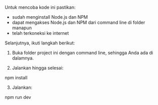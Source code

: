 Untuk mencoba kode ini pastikan:
- sudah menginstall Node.js dan NPM
- dapat mengakses Node.js dan NPM dari command line di folder manapun
- telah terkoneksi ke internet

Selanjutnya, ikuti langkah berikut:

1. Buka folder project ini dengan command line, sehingga Anda ada di dalamnya.

2. Jalankan hingga selesai:

npm install

3. Jalankan:

npm run dev